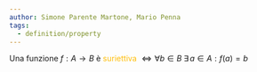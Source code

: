 ```yaml
---
author: Simone Parente Martone, Mario Penna
tags:
  - definition/property
---
```

Una funzione $f:A \rightarrow B$ è <span style="color:#ffbe0a">suriettiva</span> $\iff \forall b \in B \; \exists \, a\in A : f(a)=b$


